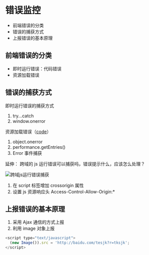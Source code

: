 # 错误监控

- 前端错误的分类
- 错误的捕获方式
- 上报错误的基本原理

## 前端错误的分类

- 即时运行错误：代码错误
- 资源加载错误

## 错误的捕获方式

即时运行错误的捕获方式

1. try...catch
2. window.onerror

资源加载错误（[code](https://github.com/WuChenDi/Front-End/blob/master/04-%E9%9D%A2%E8%AF%95/2018%E5%B9%B4%E5%BA%95Coding/error.html)）

1. object.onerror
2. performance.getEntries()
3. Error 事件捕获

延伸： 跨域的 js 运行错误可以捕获吗，错误提示什么，应该怎么处理？

![跨域js运行错误捕获](../screenshots/面试-错误监控-跨域js运行错误捕获.png)

1. 在 script 标签增加 crossorigin 属性
2. 设置 js 资源响应头 Access-Control-Allow-Origin:\*

## 上报错误的基本原理

1. 采用 Ajax 通信的方式上报
2. 利用 image 对象上报

```js
<script type="text/javascript">
  (new Image()).src = 'http://baidu.com/tesjk?r=tksjk';
</script>
```
